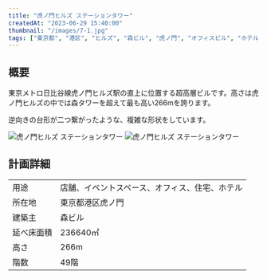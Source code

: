 ```yaml
---
title: "虎ノ門ヒルズ ステーションタワー"
createdAt: "2023-06-29 15:40:00"
thumbnail: "/images/7-1.jpg"
tags: ["東京都", "港区", "ヒルズ", "森ビル", "虎ノ門", "オフィスビル", "ホテル"]
---
```


## 概要
東京メトロ日比谷線虎ノ門ヒルズ駅の直上に位置する超高層ビルです。高さは虎ノ門ヒルズの中では森タワーを超えて最も高い266mを誇ります。

逆向きの台形が二つ繋がったような、複雑な形状をしています。

<div class="mt-2 grid grid-cols-2 gap-x-2">
	<img src="/images/7-1.jpg" alt="虎ノ門ヒルズ ステーションタワー"/>
	<img src="/images/7-2.jpg" alt="虎ノ門ヒルズ ステーションタワー"/>
</div>


## 計画詳細
| | |
| ---- | ----
| 用途 | 店舗、イベントスペース、オフィス、住宅、ホテル
| 所在地 | 東京都港区虎ノ門
| 建築主 | 森ビル
| 延べ床面積 | 236640㎡
| 高さ | 266m
| 階数 | 49階